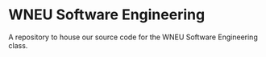 # WNEU Software Engineering
A repository to house our source code for the WNEU Software Engineering class.
